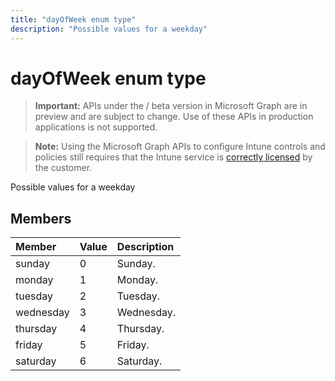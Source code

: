 ---title: "dayOfWeek enum type"description: "Possible values for a weekday"---# dayOfWeek enum type

> **Important:** APIs under the / beta version in Microsoft Graph are in preview and are subject to change. Use of these APIs in production applications is not supported.

> **Note:** Using the Microsoft Graph APIs to configure Intune controls and policies still requires that the Intune service is [correctly licensed](https://go.microsoft.com/fwlink/?linkid=839381) by the customer.

Possible values for a weekday
## Members
|Member|Value|Description|
|:---|:---|:---|
|sunday|0|Sunday.|
|monday|1|Monday.|
|tuesday|2|Tuesday.|
|wednesday|3|Wednesday.|
|thursday|4|Thursday.|
|friday|5|Friday.|
|saturday|6|Saturday.|





